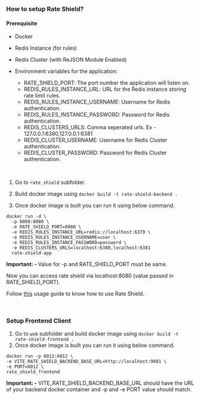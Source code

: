 ### How to setup Rate Shield?

#### Prerequisite
* Docker
* Redis Instance (for rules)
* Redis Cluster (with ReJSON Module Enabled)

* Environment variables for the application:
    * RATE_SHIELD_PORT: The port number the application will listen on.
    * REDIS_RULES_INSTANCE_URL: URL for the Redis instance storing rate limit rules.
    * REDIS_RULES_INSTANCE_USERNAME: Username for Redis authentication.
    * REDIS_RULES_INSTANCE_PASSWORD: Password for Redis authentication.
    * REDIS_CLUSTERS_URLS: Comma seperated urls. Ex - 127.0.0.1:6380,127.0.0.1:6381
    * REDIS_CLUSTER_USERNAME: Username for Redis Cluster authentication.
    * REDIS_CLUSTER_PASSWORD: Password for Redis Cluster authentication.


<br>

1. Go to `rate_shield` subfolder.
2. Build docker image using `docker build -t rate-shield-backend .`

3. Once docker image is built you can run it using below command.
```
docker run -d \
  -p 8080:8080 \
  -e RATE_SHIELD_PORT=8080 \
  -e REDIS_RULES_INSTANCE_URL=redis://localhost:6379 \
  -e REDIS_RULES_INSTANCE_USERNAME=user \
  -e REDIS_RULES_INSTANCE_PASSWORD=password \
  -e REDIS_CLUSTERS_URLS=localhost:6380,localhost:6381
  rate-shield-app
```

<b>Important: - </b> Value for -p and RATE_SHIELD_PORT must be same.

Now you can access rate shield via localhost:8080 (value passed in RATE_SHIELD_PORT).

Follow [this](https://github.com/x-sushant-x/Rate-Shield/tree/main/rate_shield/documentation) usage guide to know how to use Rate Shield.

<br>

### Setup Frontend Client
1. Go to `web` subfolder and build docker image using `docker build -t rate-shield-frontend .`
2. Once docker image is built you can run it using below command.

```
docker run -p 6012:6012 \
-e VITE_RATE_SHIELD_BACKEND_BASE_URL=http://localhost:9081 \
-e PORT=6012 \
rate_shield_frontend
```

<b>Important: -</b> VITE_RATE_SHIELD_BACKEND_BASE_URL should have the URL of your backend docker container and -p and -e PORT value should match.
